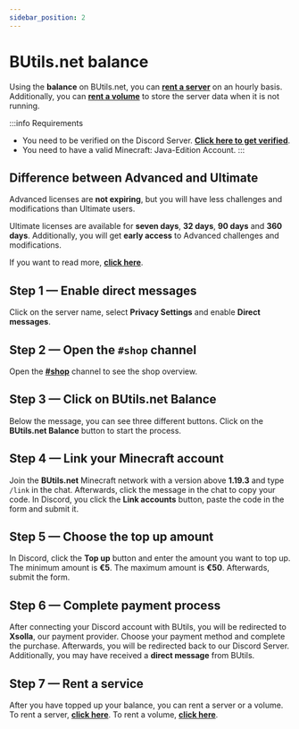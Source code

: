 ```yaml
---
sidebar_position: 2
---
```


# BUtils.net balance

Using the **balance** on BUtils.net, you can **[rent a server](rent-a-server)** on an hourly basis. 
Additionally, you can **[rent a volume](rent-a-volume)** to store the server data when it is not running.

:::info Requirements
- You need to be verified on the Discord Server. **[Click here to get verified](verification)**.
- You need to have a valid Minecraft: Java-Edition Account.
:::

## Difference between **Advanced** and **Ultimate**

Advanced licenses are **not expiring**, but you will have less challenges and modifications than Ultimate users.

Ultimate licenses are available for **seven days**, **32 days**, **90 days** and **360 days**.
Additionally, you will get **early access** to Advanced challenges and modifications.

If you want to read more, **[click here](https://discord.com/channels/565867543152033822/1057116334980341830/)**.

## Step 1 — Enable direct messages

Click on the server name, select **Privacy Settings** and enable **Direct messages**.

## Step 2 — Open the `#shop` channel

Open the **[#shop](https://discord.com/channels/565867543152033822/998236555833524274/)** channel to see the shop overview.

## Step 3 — Click on BUtils.net Balance

Below the message, you can see three different buttons. Click on the **BUtils.net Balance** 
button to start the process.

## Step 4 — Link your Minecraft account

Join the **BUtils.net** Minecraft network with a version above **1.19.3** and type `/link` in the chat. 
Afterwards, click the message in the chat to copy your code.
In Discord, you click the **Link accounts** button, paste the code in the form and submit it.

## Step 5 — Choose the top up amount

In Discord, click the **Top up** button and enter the amount you want to top up. 
The minimum amount is **€5**. The maximum amount is **€50**.
Afterwards, submit the form.

## Step 6 — Complete payment process

After connecting your Discord account with BUtils, you will be redirected to **Xsolla**, our payment provider.
Choose your payment method and complete the purchase.
Afterwards, you will be redirected back to our Discord Server. 
Additionally, you may have received a **direct message** from BUtils.

## Step 7 — Rent a service

After you have topped up your balance, you can rent a server or a volume.
To rent a server, **[click here](rent-a-server)**.
To rent a volume, **[click here](rent-a-volume)**.
